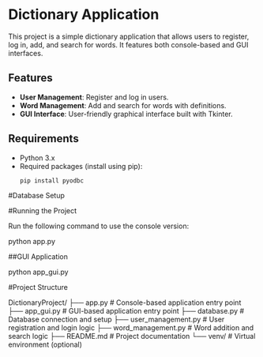 # Dictionary Application

This project is a simple dictionary application that allows users to register, log in, add, and search for words. It features both console-based and GUI interfaces.

## Features

- **User Management**: Register and log in users.
- **Word Management**: Add and search for words with definitions.
- **GUI Interface**: User-friendly graphical interface built with Tkinter.

## Requirements

- Python 3.x
- Required packages (install using pip):
  ```bash
  pip install pyodbc

#Database Setup

#Running the Project

Run the following command to use the console version:

python app.py


##GUI Application

python app_gui.py


#Project Structure

DictionaryProject/
├── app.py               # Console-based application entry point
├── app_gui.py            # GUI-based application entry point
├── database.py           # Database connection and setup
├── user_management.py    # User registration and login logic
├── word_management.py    # Word addition and search logic
├── README.md             # Project documentation
└── venv/                 # Virtual environment (optional)

